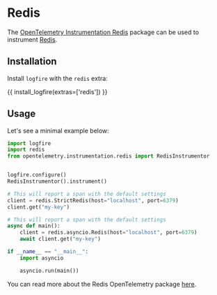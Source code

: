 # Redis

The [OpenTelemetry Instrumentation Redis][opentelemetry-redis] package can be used to instrument [Redis][redis].

## Installation

Install `logfire` with the `redis` extra:

{{ install_logfire(extras=['redis']) }}

## Usage

Let's see a minimal example below:

<!-- TODO(Marcelo): Create a secret gist with a docker-compose. -->

```py title="main.py"
import logfire
import redis
from opentelemetry.instrumentation.redis import RedisInstrumentor


logfire.configure()
RedisInstrumentor().instrument()

# This will report a span with the default settings
client = redis.StrictRedis(host="localhost", port=6379)
client.get("my-key")

# This will report a span with the default settings
async def main():
    client = redis.asyncio.Redis(host="localhost", port=6379)
    await client.get("my-key")

if __name__ == "__main__":
    import asyncio

    asyncio.run(main())
```

You can read more about the Redis OpenTelemetry package [here][opentelemetry-redis].

[redis]: https://redis.readthedocs.io/en/stable/
[opentelemetry-redis]: https://opentelemetry-python-contrib.readthedocs.io/en/latest/instrumentation/redis/redis.html
